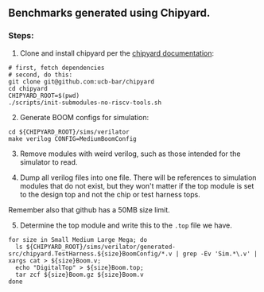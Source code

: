 ## Benchmarks generated using Chipyard. ##

### Steps: ###

1. Clone and install chipyard per the [chipyard documentation](https://chipyard.readthedocs.io/en/latest/Chipyard-Basics/Initial-Repo-Setup.html):

```
# first, fetch dependencies
# second, do this:
git clone git@github.com:ucb-bar/chipyard
cd chipyard
CHIPYARD_ROOT=$(pwd)
./scripts/init-submodules-no-riscv-tools.sh
```

2. Generate BOOM configs for simulation:

```
cd ${CHIPYARD_ROOT}/sims/verilator
make verilog CONFIG=MediumBoomConfig
```

3. Remove modules with weird verilog, such as those intended for the simulator to read.

4. Dump all verilog files into one file. There will be references to simulation modules that do not exist, but they won't matter if the top module is set to the design top and not the chip or test harness tops.

Remember also that github has a 50MB size limit.

5. Determine the top module and write this to the `.top` file we have.

```
for size in Small Medium Large Mega; do
  ls ${CHIPYARD_ROOT}/sims/verilator/generated-src/chipyard.TestHarness.${size}BoomConfig/*.v | grep -Ev 'Sim.*\.v' | xargs cat > ${size}Boom.v;
  echo "DigitalTop" > ${size}Boom.top;
  tar zcf ${size}Boom.gz ${size}Boom.v
done
```

